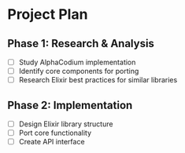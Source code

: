 # Project Plan

## Phase 1: Research & Analysis
- [ ] Study AlphaCodium implementation
- [ ] Identify core components for porting
- [ ] Research Elixir best practices for similar libraries

## Phase 2: Implementation
- [ ] Design Elixir library structure
- [ ] Port core functionality
- [ ] Create API interface
